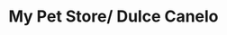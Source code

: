 ---
title: "My Pet Store/ Dulce Canelo"
url: /san-pedro-de-la-paz/my-pet-store-dulce-canelo/
shop: Allgemein
---